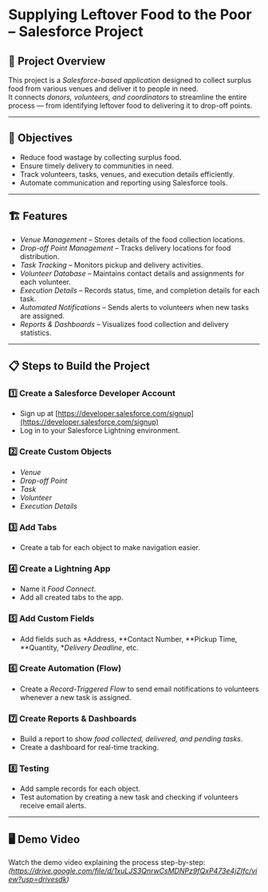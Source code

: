 # Supplying Leftover Food to the Poor – Salesforce Project

## 📌 Project Overview
This project is a *Salesforce-based application* designed to collect surplus food from various venues and deliver it to people in need.  
It connects *donors, volunteers, and coordinators* to streamline the entire process — from identifying leftover food to delivering it to drop-off points.

---

## 🎯 Objectives
- Reduce food wastage by collecting surplus food.
- Ensure timely delivery to communities in need.
- Track volunteers, tasks, venues, and execution details efficiently.
- Automate communication and reporting using Salesforce tools.

---

## 🏗 Features
- *Venue Management* – Stores details of the food collection locations.
- *Drop-off Point Management* – Tracks delivery locations for food distribution.
- *Task Tracking* – Monitors pickup and delivery activities.
- *Volunteer Database* – Maintains contact details and assignments for each volunteer.
- *Execution Details* – Records status, time, and completion details for each task.
- *Automated Notifications* – Sends alerts to volunteers when new tasks are assigned.
- *Reports & Dashboards* – Visualizes food collection and delivery statistics.

---

## 📋 Steps to Build the Project

### 1️⃣ Create a Salesforce Developer Account
- Sign up at [https://developer.salesforce.com/signup](https://developer.salesforce.com/signup)
- Log in to your Salesforce Lightning environment.

### 2️⃣ Create Custom Objects
- *Venue*
- *Drop-off Point*
- *Task*
- *Volunteer*
- *Execution Details*

### 3️⃣ Add Tabs
- Create a tab for each object to make navigation easier.

### 4️⃣ Create a Lightning App
- Name it *Food Connect*.
- Add all created tabs to the app.

### 5️⃣ Add Custom Fields
- Add fields such as *Address, **Contact Number, **Pickup Time, **Quantity, **Delivery Deadline*, etc.

### 6️⃣ Create Automation (Flow)
- Create a *Record-Triggered Flow* to send email notifications to volunteers whenever a new task is assigned.

### 7️⃣ Create Reports & Dashboards
- Build a report to show *food collected, delivered, and pending tasks*.
- Create a dashboard for real-time tracking.

### 8️⃣ Testing
- Add sample records for each object.
- Test automation by creating a new task and checking if volunteers receive email alerts.

---

## 🖥 Demo Video
Watch the demo video explaining the process step-by-step:  
*(https://drive.google.com/file/d/1xuLJS3QnrwCsMDNPz9fQxP473e4jZIfc/view?usp=drivesdk)*
